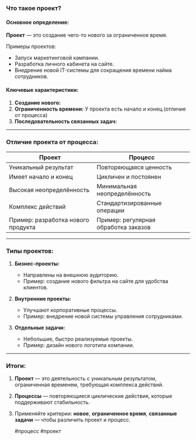 ### Что такое проект?

#### Основное определение:

**Проект** — это создание чего-то нового за ограниченное время.

Примеры проектов:

- Запуск маркетинговой кампании.
- Разработка личного кабинета на сайте.
- Внедрение новой IT-системы для сокращения времени найма сотрудников.

#### Ключевые характеристики:

1. **Создание нового:** 
2. **Ограниченность времени:** У проекта есть начало и конец.(отличие от процесса)
3. **Последовательность связанных задач:**

---

### Отличие проекта от процесса:

|**Проект**|**Процесс**|
|---|---|
|Уникальный результат|Повторяющаяся ценность|
|Имеет начало и конец|Цикличен и постоянен|
|Высокая неопределённость|Минимальная неопределённость|
|Комплекс действий|Стандартизированные операции|
|Пример: разработка нового продукта|Пример: регулярная обработка заказов|

---

### Типы проектов:

1. **Бизнес-проекты:**
    
    - Направлены на внешнюю аудиторию.
    - Пример: создание нового фильтра на сайте для удобства клиентов.
2. **Внутренние проекты:**
    
    - Улучшают корпоративные процессы.
    - Пример: внедрение новой системы управления сотрудниками.
3. **Отдельные задачи:**
    
    - Небольшие, быстро реализуемые проекты.
    - Пример: дизайн нового логотипа компании.

---

### Итоги:

1. **Проект** — это деятельность с уникальным результатом, ограниченная временем, требующая комплекса действий.
2. **Процессы** — повторяющиеся циклические действия, которые поддерживают стабильность.
3. Применяйте критерии: **новое**, **ограниченное время**, **связанные задачи** — чтобы различить проект и процесс.
   
   
   #процесс #проект